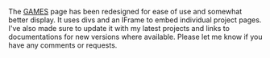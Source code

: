 <html><body><p>The <a title="Games &amp; Projects by WiseEyes Ent." href="http://games.wiseeyesent.com/" target="_blank">GAMES</a> page has been redesigned for ease of use and somewhat better display. It uses divs and an IFrame to embed individual project pages. I've also made sure to update it with my latest projects and links to documentations for new versions where available. Please let me know if you have any comments or requests.</p></body></html>
